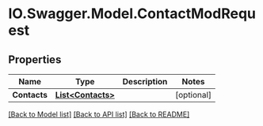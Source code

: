 # IO.Swagger.Model.ContactModRequest
## Properties

Name | Type | Description | Notes
------------ | ------------- | ------------- | -------------
**Contacts** | [**List&lt;Contacts&gt;**](Contacts.md) |  | [optional] 

[[Back to Model list]](../README.md#documentation-for-models) [[Back to API list]](../README.md#documentation-for-api-endpoints) [[Back to README]](../README.md)


